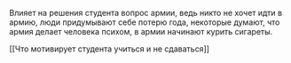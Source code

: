 Влияет на решения студента вопрос армии, ведь никто не хочет идти в армию, люди придумывают себе потерю года, некоторые думают, что армия делает человека психом, в армии начинают курить сигареты.

[[Что мотивирует студента учиться и не сдаваться]]